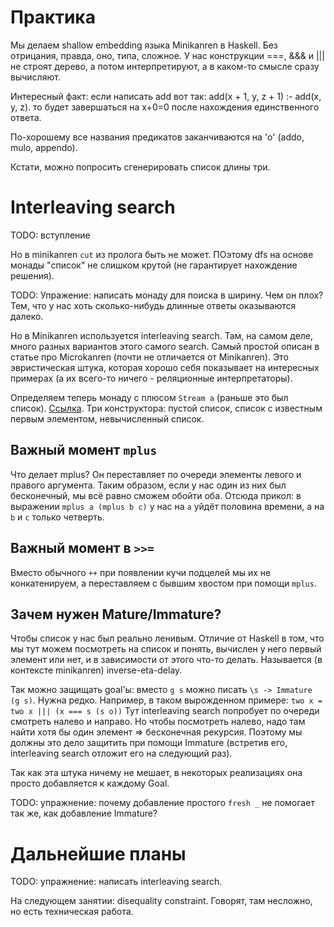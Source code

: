 # Практика
Мы делаем shallow embedding языка Minikanren в Haskell.
Без отрицания, правда, оно, типа, сложное.
У нас конструкции ===, &&& и ||| не строят дерево, а потом интерпретируют,
а в каком-то смысле сразу вычисляют.

Интересный факт: если написать add вот так:
add(x + 1, y, z + 1) :- add(x, y, z).
то будет завершаться на x+0=0 после нахождения единственного ответа.

По-хорошему все названия предикатов заканчиваются на 'o' (addo, mulo, appendo).

Кстати, можно попросить сгенерировать список длины три.

# Interleaving search
TODO: вступление

Но в minikanren `cut` из пролога быть не может.
ПОэтому dfs на основе монады "список" не слишком крутой (не гарантирует нахождение решения).

TODO: Упражение: написать монаду для поиска в ширину.
Чем он плох? Тем, что у нас хоть сколько-нибудь длинные ответы оказываются далеко.

Но в Minikanren используется interleaving search.
Там, на самом деле, много разных вариантов этого самого search.
Самый простой описан в статье про Microkanren (почти не отличается от Minikanren).
Это эвристическая штука, которая хорошо себя показывает на интересных примерах
(а их всего-то ничего - реляционные интерпретаторы).

Определяем теперь монаду с плюсом `Stream a` (раньше это был список).
[Ссылка][1].
Три конструктора: пустой список, список с известным первым элементом, невычисленный список.

[1]: https://github.com/dboulytchev/uKanren_transformations/blob/master/src/Stream.hs

## Важный момент `mplus`
Что делает mplus?
Он переставляет по очереди элементы левого и правого аргумента.
Таким образом, если у нас один из них был бесконечный, мы всё равно сможем обойти оба.
Отсюда прикол: в выражении `mplus a (mplus b c)` у нас на `a` уйдёт половина времени, а на `b` и `c` только четверть.

## Важный момент в `>>=`
Вместо обычного `++` при появлении кучи подцелей мы их не конкатенируем,
а переставляем с бывшим хвостом при помощи `mplus`.

## Зачем нужен Mature/Immature?
Чтобы список у нас был реально ленивым.
Отличие от Haskell в том, что мы тут можем посмотреть на список и понять,
вычислен у него первый элемент или нет, и в зависимости от этого что-то делать.
Называется (в контексте minikanren) inverse-eta-delay.

Так можно защищать goal'ы: вместо `g s` можно писать `\s -> Immature (g s)`.
Нужна редко.
Например, в таком вырожденном примере:
`two x = two x ||| (x === s (s o))`
Тут interleaving search попробует по очереди смотреть налево и направо.
Но чтобы посмотреть налево, надо там найти хотя бы один элемент => бесконечная рекурсия.
Поэтому мы должны это дело защитить при помощи Immature
(встретив его, interleaving search отложит его на следующий раз).

Так как эта штука ничему не мешает, в некоторых реализациях
она просто добавляется к каждому Goal.

TODO: упражнение: почему добавление простого `fresh _` не помогает так же, как добавление Immature?

# Дальнейшие планы
TODO: упражнение: написать interleaving search.

На следующем занятии: disequality constraint.
Говорят, там несложно, но есть техническая работа.
